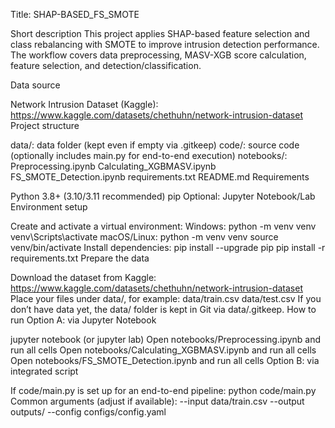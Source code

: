 Title: SHAP-BASED_FS_SMOTE

Short description
This project applies SHAP-based feature selection and class rebalancing with SMOTE to improve intrusion detection performance. The workflow covers data preprocessing, MASV-XGB score calculation, feature selection, and detection/classification.

Data source

Network Intrusion Dataset (Kaggle): https://www.kaggle.com/datasets/chethuhn/network-intrusion-dataset
Project structure

data/: data folder (kept even if empty via .gitkeep)
code/: source code (optionally includes main.py for end-to-end execution)
notebooks/:
Preprocessing.ipynb
Calculating_XGBMASV.ipynb
FS_SMOTE_Detection.ipynb
requirements.txt
README.md
Requirements

Python 3.8+ (3.10/3.11 recommended)
pip
Optional: Jupyter Notebook/Lab
Environment setup

Create and activate a virtual environment:
Windows:
python -m venv venv
venv\Scripts\activate
macOS/Linux:
python -m venv venv
source venv/bin/activate
Install dependencies:
pip install --upgrade pip
pip install -r requirements.txt
Prepare the data

Download the dataset from Kaggle: https://www.kaggle.com/datasets/chethuhn/network-intrusion-dataset
Place your files under data/, for example:
data/train.csv
data/test.csv
If you don’t have data yet, the data/ folder is kept in Git via data/.gitkeep.
How to run
Option A: via Jupyter Notebook

jupyter notebook (or jupyter lab)
Open notebooks/Preprocessing.ipynb and run all cells
Open notebooks/Calculating_XGBMASV.ipynb and run all cells
Open notebooks/FS_SMOTE_Detection.ipynb and run all cells
Option B: via integrated script

If code/main.py is set up for an end-to-end pipeline:
python code/main.py
Common arguments (adjust if available):
--input data/train.csv
--output outputs/
--config configs/config.yaml